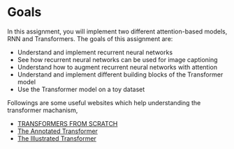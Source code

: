 # Goals

In this assignment, you will implement two different attention-based models, RNN and Transformers. The goals of this assignment are:

- Understand and implement recurrent neural networks
- See how recurrent neural networks can be used for image captioning
- Understand how to augment recurrent neural networks with attention
- Understand and implement different building blocks of the Transformer model
- Use the Transformer model on a toy dataset

Followings are some useful websites which help understanding the transformer machanism,
- [TRANSFORMERS FROM SCRATCH](http://peterbloem.nl/blog/transformers)
- [The Annotated Transformer](http://nlp.seas.harvard.edu/2018/04/03/attention.html)
- [The Illustrated Transformer](http://jalammar.github.io/illustrated-transformer/)
